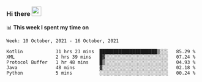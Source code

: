 ### Hi there <a href="https://www.gautamkrishnar.com/"><img src="https://media.giphy.com/media/hvRJCLFzcasrR4ia7z/giphy.gif" width="25px"></a>

📊 **This week I spent my time on**

<!--START_SECTION:waka-->
```text
Week: 10 October, 2021 - 16 October, 2021

Kotlin            31 hrs 23 mins  █████████████████████▒░░░   85.29 % 
XML               2 hrs 39 mins   █▓░░░░░░░░░░░░░░░░░░░░░░░   07.24 % 
Protocol Buffer   1 hr 48 mins    █▒░░░░░░░░░░░░░░░░░░░░░░░   04.93 % 
Java              48 mins         ▓░░░░░░░░░░░░░░░░░░░░░░░░   02.18 % 
Python            5 mins          ░░░░░░░░░░░░░░░░░░░░░░░░░   00.24 % 
```
<!--END_SECTION:waka-->

